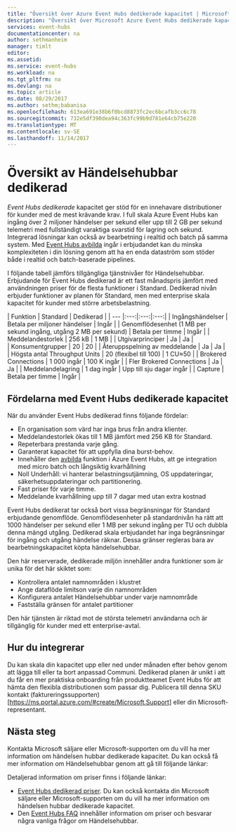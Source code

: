 ```yaml
---
title: "Översikt över Azure Event Hubs dedikerade kapacitet | Microsoft Docs"
description: "Översikt över Microsoft Azure Event Hubs dedikerade kapacitet."
services: event-hubs
documentationcenter: na
author: sethmanheim
manager: timlt
editor: 
ms.assetid: 
ms.service: event-hubs
ms.workload: na
ms.tgt_pltfrm: na
ms.devlang: na
ms.topic: article
ms.date: 08/29/2017
ms.author: sethm;babanisa
ms.openlocfilehash: 613ea691e38b6f0bcd8873fc2ec6bcafb3cc6c78
ms.sourcegitcommit: 732e5df390dea94c363fc99b9d781e64cb75e220
ms.translationtype: MT
ms.contentlocale: sv-SE
ms.lasthandoff: 11/14/2017
---
```

# <a name="overview-of-event-hubs-dedicated"></a>Översikt av Händelsehubbar dedikerad

*Event Hubs dedikerade* kapacitet ger stöd för en innehavare distributioner för kunder med de mest krävande krav. I full skala Azure Event Hubs kan ingång över 2 miljoner händelser per sekund eller upp till 2 GB per sekund telemetri med fullständigt varaktiga svarstid för lagring och sekund. Integrerad lösningar kan också av bearbetning i realtid och batch på samma system. Med [Event Hubs avbilda](event-hubs-capture-overview.md) ingår i erbjudandet kan du minska komplexiteten i din lösning genom att ha en enda dataström som stöder både i realtid och batch-baserade pipelines.

I följande tabell jämförs tillgängliga tjänstnivåer för Händelsehubbar. Erbjudande för Event Hubs dedikerad är ett fast månadspris jämfört med användningen priser för de flesta funktioner i Standard. Dedikerad nivån erbjuder funktioner av planen för Standard, men med enterprise skala kapacitet för kunder med större arbetsbelastning. 

| Funktion | Standard | Dedikerad |
| --- |:---:|:---:|:---:|
| Ingångshändelser | Betala per miljoner händelser | Ingår |
| Genomflödesenhet (1 MB per sekund ingång, utgång 2 MB per sekund) | Betala per timme | Ingår |
| Meddelandestorlek | 256 kB | 1 MB |
| Utgivarprinciper | Ja | Ja |   
| Konsumentgrupper | 20 | 20 |
| Återuppspelning av meddelande | Ja | Ja |
| Högsta antal Throughput Units | 20 (flexibel till 100)   | 1 CU≈50 |
| Brokered Connections | 1 000 ingår | 100 K ingår |
| Fler Brokered Connections | Ja | Ja |
| Meddelandelagring | 1 dag ingår | Upp till sju dagar ingår |
| Capture | Betala per timme | Ingår |

## <a name="benefits-of-event-hubs-dedicated-capacity"></a>Fördelarna med Event Hubs dedikerade kapacitet

När du använder Event Hubs dedikerad finns följande fördelar:

* En organisation som värd har inga brus från andra klienter.
* Meddelandestorlek ökas till 1 MB jämfört med 256 KB för Standard.
* Repeterbara prestanda varje gång.
* Garanterat kapacitet för att uppfylla dina burst-behov.
* Innehåller den [avbilda](https://docs.microsoft.com/azure/event-hubs/event-hubs-capture-overview) funktion i Azure Event Hubs, att ge integration med micro batch och långsiktig kvarhållning
* Noll Underhåll: vi hanterar belastningsutjämning, OS uppdateringar, säkerhetsuppdateringar och partitionering.
* Fast priser för varje timme.
* Meddelande kvarhållning upp till 7 dagar med utan extra kostnad

Event Hubs dedikerat tar också bort vissa begränsningar för Standard erbjudande genomflöde. Genomflödesenheter på standardnivån ha rätt att 1000 händelser per sekund eller 1 MB per sekund ingång per TU och dubbla denna mängd utgång. Dedikerad skala erbjudandet har inga begränsningar för ingång och utgång händelse räknar. Dessa gränser regleras bara av bearbetningskapacitet köpta händelsehubbar.

Den här reserverade, dedikerade miljön innehåller andra funktioner som är unika för det här skiktet som:

* Kontrollera antalet namnområden i klustret
* Ange dataflöde limitson varje din namnområden
* Konfigurera antalet Händelsehubbar under varje namnområde
* Fastställa gränsen för antalet partitioner

Den här tjänsten är riktad mot de största telemetri användarna och är tillgänglig för kunder med ett enterprise-avtal.

## <a name="how-to-onboard"></a>Hur du integrerar

Du kan skala din kapacitet upp eller ned under månaden efter behov genom att lägga till eller ta bort anpassad Communi. Dedikerad planen är unikt i att du får en mer praktiska onboarding från produktteamet Event Hubs för att hämta den flexibla distributionen som passar dig. Publicera till denna SKU kontakt (faktureringssupporten) [https://ms.portal.azure.com/#create/Microsoft.Support] eller din Microsoft-representant.

## <a name="next-steps"></a>Nästa steg
Kontakta Microsoft säljare eller Microsoft-supporten om du vill ha mer information om händelsen hubbar dedikerade kapacitet. Du kan också få mer information om Händelsehubbar genom att gå till följande länkar:

Detaljerad information om priser finns i följande länkar:

- [Event Hubs dedikerad priser](https://azure.microsoft.com/pricing/details/event-hubs/). Du kan också kontakta din Microsoft säljare eller Microsoft-supporten om du vill ha mer information om händelsen hubbar dedikerade kapacitet.
- Den [Event Hubs FAQ](event-hubs-faq.md) innehåller information om priser och besvarar några vanliga frågor om Händelsehubbar. 
